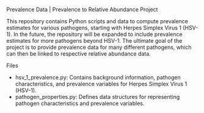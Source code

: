 Prevalence Data | Prevalence to Relative Abundance Project


This repository contains Python scripts and data to compute prevalence estimates for various pathogens, starting with Herpes Simplex Virus 1 (HSV-1). In the future, the repository will be expanded to include prevalence estimates for more pathogens beyond HSV-1. The ultimate goal of the project is to provide prevalence data for many different pathogens, which can then be linked to respective relative abundance data. 

Files
 - hsv_1_prevalence.py: Contains background information, pathogen characteristics, and prevalence variables for Herpes Simplex Virus 1 (HSV-1).
 - pathogen_properties.py: Defines data structures for representing pathogen characteristics and prevalence variables.

